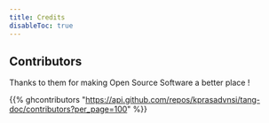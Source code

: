 ```yaml
---
title: Credits
disableToc: true
---
```


## Contributors

Thanks to them <i class="fas fa-heart"></i> for making Open Source Software a better place !

{{% ghcontributors "https://api.github.com/repos/kprasadvnsi/tang-doc/contributors?per_page=100" %}}



